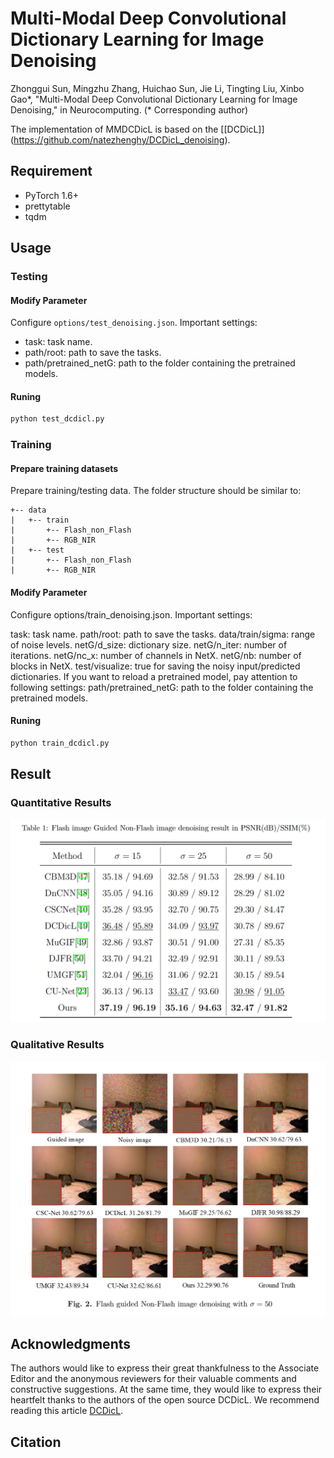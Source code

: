 # Multi-Modal Deep Convolutional Dictionary Learning for Image Denoising
Zhonggui Sun, Mingzhu Zhang, Huichao Sun, Jie Li, Tingting Liu, Xinbo Gao*, "Multi-Modal Deep Convolutional Dictionary Learning for Image Denoising," in Neurocomputing. (* Corresponding author)


The implementation of MMDCDicL is based on the [[DCDicL]] (https://github.com/natezhenghy/DCDicL_denoising).

## Requirement
- PyTorch 1.6+
- prettytable
- tqdm
## Usage
### Testing
#### Modify Parameter
Configure ```options/test_denoising.json```. Important settings:
- task: task name.
- path/root: path to save the tasks.
- path/pretrained_netG: path to the folder containing the pretrained models.


#### Runing
```bash
python test_dcdicl.py
```

### Training
#### Prepare training datasets
Prepare training/testing data. The folder structure should be similar to:

```
+-- data
|   +-- train
|       +-- Flash_non_Flash
|       +-- RGB_NIR
|   +-- test
|       +-- Flash_non_Flash
|       +-- RGB_NIR
```
#### Modify Parameter
Configure options/train_denoising.json. Important settings:

task: task name.
path/root: path to save the tasks.
data/train/sigma: range of noise levels.
netG/d_size: dictionary size.
netG/n_iter: number of iterations.
netG/nc_x: number of channels in NetX.
netG/nb: number of blocks in NetX.
test/visualize: true for saving the noisy input/predicted dictionaries.
If you want to reload a pretrained model, pay attention to following settings:
path/pretrained_netG: path to the folder containing the pretrained models.

#### Runing
```bash
python train_dcdicl.py
```
## Result
### Quantitative Results
![image](https://github.com/mingzhuzhang1/MMDCDicL/blob/main/Table1.png)
### Qualitative Results
<div align=center><img src="https://github.com/mingzhuzhang1/MMDCDicL/blob/main/Figure2.png"/></div>

## Acknowledgments
The authors would like to express their great thankfulness to the Associate Editor and the anonymous reviewers for
their valuable comments and constructive suggestions. At the same time, they would like to express their heartfelt thanks to the authors of the open source DCDicL. We recommend reading this article [DCDicL](https://www4.comp.polyu.edu.hk/~cslzhang/paper/DCDicL-cvpr21-final.pdf).
## Citation
